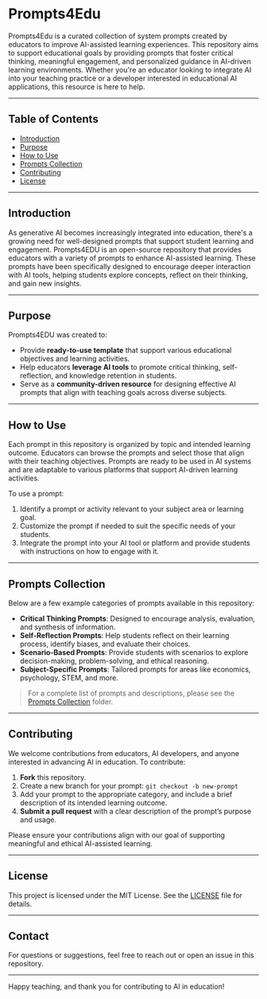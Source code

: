 # Prompts4Edu

Prompts4Edu is a curated collection of system prompts created by educators to improve AI-assisted learning experiences. This repository aims to support educational goals by providing prompts that foster critical thinking, meaningful engagement, and personalized guidance in AI-driven learning environments. Whether you're an educator looking to integrate AI into your teaching practice or a developer interested in educational AI applications, this resource is here to help.

---

## Table of Contents
- [Introduction](#introduction)
- [Purpose](#purpose)
- [How to Use](#how-to-use)
- [Prompts Collection](#prompts-collection)
- [Contributing](#contributing)
- [License](#license)

---

## Introduction

As generative AI becomes increasingly integrated into education, there's a growing need for well-designed prompts that support student learning and engagement. Prompts4EDU is an open-source repository that provides educators with a variety of prompts to enhance AI-assisted learning. These prompts have been specifically designed to encourage deeper interaction with AI tools, helping students explore concepts, reflect on their thinking, and gain new insights.

---

## Purpose

Prompts4EDU was created to:
- Provide **ready-to-use template** that support various educational objectives and learning activities.
- Help educators **leverage AI tools** to promote critical thinking, self-reflection, and knowledge retention in students.
- Serve as a **community-driven resource** for designing effective AI prompts that align with teaching goals across diverse subjects.

---

## How to Use

Each prompt in this repository is organized by topic and intended learning outcome. Educators can browse the prompts and select those that align with their teaching objectives. Prompts are ready to be used in AI systems and are adaptable to various platforms that support AI-driven learning activities.

To use a prompt:
1. Identify a prompt or activity relevant to your subject area or learning goal.
2. Customize the prompt if needed to suit the specific needs of your students.
3. Integrate the prompt into your AI tool or platform and provide students with instructions on how to engage with it.

---

## Prompts Collection

Below are a few example categories of prompts available in this repository:

- **Critical Thinking Prompts**: Designed to encourage analysis, evaluation, and synthesis of information.
- **Self-Reflection Prompts**: Help students reflect on their learning process, identify biases, and evaluate their choices.
- **Scenario-Based Prompts**: Provide students with scenarios to explore decision-making, problem-solving, and ethical reasoning.
- **Subject-Specific Prompts**: Tailored prompts for areas like economics, psychology, STEM, and more.

> For a complete list of prompts and descriptions, please see the [Prompts Collection](./prompts) folder.

---

## Contributing

We welcome contributions from educators, AI developers, and anyone interested in advancing AI in education. To contribute:
1. **Fork** this repository.
2. Create a new branch for your prompt: `git checkout -b new-prompt`
3. Add your prompt to the appropriate category, and include a brief description of its intended learning outcome.
4. **Submit a pull request** with a clear description of the prompt’s purpose and usage.

Please ensure your contributions align with our goal of supporting meaningful and ethical AI-assisted learning.

---

## License

This project is licensed under the MIT License. See the [LICENSE](./LICENSE) file for details.

---

## Contact

For questions or suggestions, feel free to reach out or open an issue in this repository.

---

Happy teaching, and thank you for contributing to AI in education!
